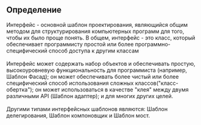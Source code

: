 ## Определение
Интерфейс - основной шаблон проектирования, являющийся общим методом для структурирования
компьютерных программ для того, чтобы их было проще понять. В общем, интерфейс - это класс,
который обеспечивает программисту простой или более программно-специфический способ доступа
к другим классам
<br><br>
Интерфейс может содержать набор объектов и обеспечивать простую, высокоуровневую функциональность
для программиста (например, Шаблон Фасад); он может обеспечивать более чистый или более
специфический способ использования сложных классов("класс-обертка"); он может использоваться
в качестве "клея" между двумя различными API (Шаблон адаптер); и для многих других целей.
<br><br>
Другими типами интерфейсных шаблонов являются: Шаблон делегирования, Шаблон компоновщик и Шаблон мост. 
